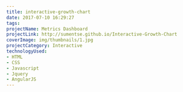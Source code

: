 ```yaml
---
title: interactive-growth-chart
date: 2017-07-10 16:29:27
tags:
projectName: Metrics Dashboard
projectLink: http://sumentse.github.io/Interactive-Growth-Chart
coverImage: img/thumbnails/1.jpg
projectCategory: Interactive
technologyUsed:
- HTML
- CSS
- Javascript
- Jquery
- AngularJS
---
```

